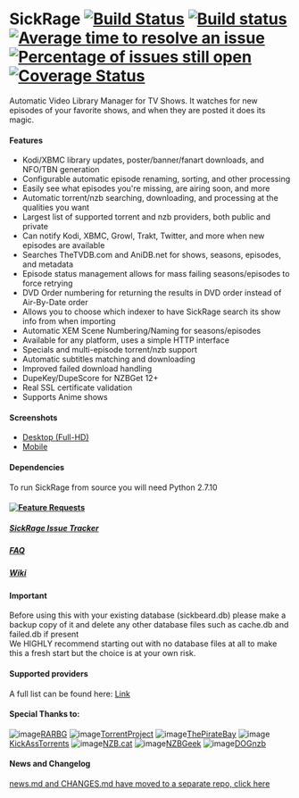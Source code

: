 SickRage [![Build Status](https://travis-ci.org/SickRage/SickRage.svg?branch=master)](https://travis-ci.org/SickRage/SickRage) [![Build status](https://ci.appveyor.com/api/projects/status/s8bb0iqroecnhya2/branch/master?svg=true)](https://ci.appveyor.com/project/miigotu/sickrage/branch/master) [![Average time to resolve an issue](http://isitmaintained.com/badge/resolution/SickRage/SickRage.svg)](http://isitmaintained.com/project/SickRage/SickRage "Average time to resolve an issue") [![Percentage of issues still open](http://isitmaintained.com/badge/open/SickRage/SickRage.svg)](http://isitmaintained.com/project/SickRage/SickRage "Percentage of issues still open") [![Coverage Status](https://coveralls.io/repos/SickRage/SickRage/badge.svg?branch=master&service=github)](https://coveralls.io/github/SickRage/SickRage?branch=master)
====================================================================================================================================================================================================================================================================================================================================================================================================================================================================================================================================================================================================================================================================================================================================================================================================================================================================
Automatic Video Library Manager for TV Shows. It watches for new episodes of your favorite shows, and when they are posted it does its magic.

#### Features
 - Kodi/XBMC library updates, poster/banner/fanart downloads, and NFO/TBN generation
 - Configurable automatic episode renaming, sorting, and other processing
 - Easily see what episodes you're missing, are airing soon, and more
 - Automatic torrent/nzb searching, downloading, and processing at the qualities you want
 - Largest list of supported torrent and nzb providers, both public and private
 - Can notify Kodi, XBMC, Growl, Trakt, Twitter, and more when new episodes are available
 - Searches TheTVDB.com and AniDB.net for shows, seasons, episodes, and metadata
 - Episode status management allows for mass failing seasons/episodes to force retrying
 - DVD Order numbering for returning the results in DVD order instead of Air-By-Date order
 - Allows you to choose which indexer to have SickRage search its show info from when importing
 - Automatic XEM Scene Numbering/Naming for seasons/episodes
 - Available for any platform, uses a simple HTTP interface
 - Specials and multi-episode torrent/nzb support
 - Automatic subtitles matching and downloading
 - Improved failed download handling
 - DupeKey/DupeScore for NZBGet 12+
 - Real SSL certificate validation
 - Supports Anime shows

#### Screenshots
- [Desktop (Full-HD)](http://imgur.com/a/4fpBk)
- [Mobile](http://imgur.com/a/WPyG6)

#### Dependencies
 To run SickRage from source you will need Python 2.7.10

#### [![Feature Requests](https://cloud.githubusercontent.com/assets/390379/10127973/045b3a96-6560-11e5-9b20-31a2032956b2.png)](http://feathub.com/SickRage/SickRage)

##### [SickRage Issue Tracker](https://github.com/SickRage/SickRage/issues)

##### [FAQ](https://github.com/SickRage/SickRage/wiki/FAQ%27s-and-Fixes)

##### [Wiki](https://github.com/SickRage/SickRage/wiki)

#### Important
Before using this with your existing database (sickbeard.db) please make a backup copy of it and delete any other database files such as cache.db and failed.db if present<br>
We HIGHLY recommend starting out with no database files at all to make this a fresh start but the choice is at your own risk.

#### Supported providers

A full list can be found here: [Link](https://github.com/SickRage/SickRage/wiki/SickRage-Search-Providers)

#### Special Thanks to:
![image](https://rarbg.com/favicon.ico)[RARBG](https://rarbg.to)
![image](https://torrentproject.se/favicon.ico)[TorrentProject](https://torrentproject.se/about)
![image](https://thepiratebay.se/favicon.ico)[ThePirateBay](https://thepiratebay.se/)
![image](http://kat.cr/favicon.ico)[KickAssTorrents](https://kat.cr)
![image](https://nzb.cat/favicon.ico)[NZB.cat](https://nzb.cat/)
![image](https://nzbgeek.info/favicon.ico)[NZBGeek](https://nzbgeek.info)
![image](https://raw.githubusercontent.com/SickRage/SickRage/master/gui/slick/images/providers/dognzb.png)[DOGnzb](dognzb.cr)

#### News and Changelog
[news.md and CHANGES.md have moved to a separate repo, click here](https://github.com/SickRage/sickrage.github.io)
